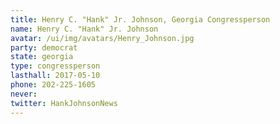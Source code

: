 ```yaml
---
title: Henry C. "Hank" Jr. Johnson, Georgia Congressperson
name: Henry C. "Hank" Jr. Johnson
avatar: /ui/img/avatars/Henry_Johnson.jpg
party: democrat
state: georgia
type: congressperson
lasthall: 2017-05-10
phone: 202-225-1605
never: 
twitter: HankJohnsonNews
---
```

